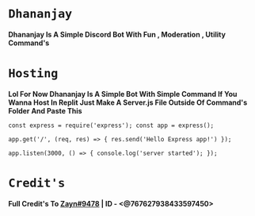 # `Dhananjay`
**Dhananjay Is A Simple Discord Bot With Fun , Moderation , Utility Command's**

# `Hosting`

**Lol For Now Dhananjay Is A Simple Bot With Simple Command If You Wanna Host In Replit Just Make A Server.js File Outside Of Command's Folder And Paste This**

`const express = require('express');
const app = express();`

`app.get('/', (req, res) => {
  res.send('Hello Express app!')
});`

`app.listen(3000, () => {
  console.log('server started');
});`

# `Credit's`

**Full Credit's To [Zayn#9478](https://dsc.gg/gipsy) | ID - <@767627938433597450>**
